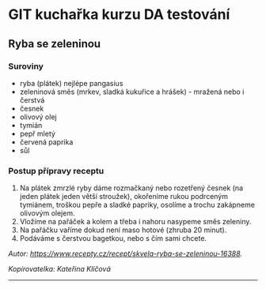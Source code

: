 # GIT kuchařka kurzu DA testování

## Ryba se zeleninou

### Suroviny
* ryba (plátek) nejlépe pangasius
* zeleninová směs (mrkev, sladká kukuřice a hrášek) - mražená nebo i čerstvá
* česnek
* olivový olej
* tymián
* pepř mletý
* červená paprika
* sůl

### Postup přípravy receptu
1. Na plátek zmrzlé ryby dáme rozmačkaný nebo rozetřený česnek (na jeden plátek jeden větší stroužek), okořeníme rukou podrceným tymiánem, troškou pepře a sladké papriky, osolíme a trochu zakápneme olivovým olejem.
2. Vložíme na pařáček a kolem a třeba i nahoru nasypeme směs zeleniny.
3. Na pařáčku vaříme dokud není maso hotové (zhruba 20 minut).
4. Podáváme s čerstvou bagetkou, nebo s čím sami chcete.

_Autor: https://www.recepty.cz/recept/skvela-ryba-se-zeleninou-16388._

_Kopírovatelka: Kateřina Klíčová_

---
